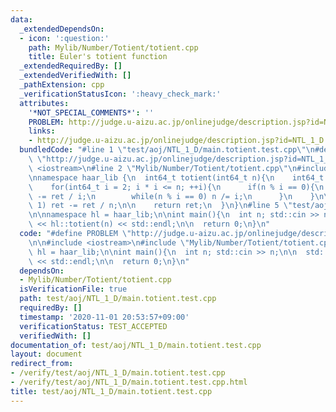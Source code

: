 ```yaml
---
data:
  _extendedDependsOn:
  - icon: ':question:'
    path: Mylib/Number/Totient/totient.cpp
    title: Euler's totient function
  _extendedRequiredBy: []
  _extendedVerifiedWith: []
  _pathExtension: cpp
  _verificationStatusIcon: ':heavy_check_mark:'
  attributes:
    '*NOT_SPECIAL_COMMENTS*': ''
    PROBLEM: http://judge.u-aizu.ac.jp/onlinejudge/description.jsp?id=NTL_1_D
    links:
    - http://judge.u-aizu.ac.jp/onlinejudge/description.jsp?id=NTL_1_D
  bundledCode: "#line 1 \"test/aoj/NTL_1_D/main.totient.test.cpp\"\n#define PROBLEM\
    \ \"http://judge.u-aizu.ac.jp/onlinejudge/description.jsp?id=NTL_1_D\"\n\n#include\
    \ <iostream>\n#line 2 \"Mylib/Number/Totient/totient.cpp\"\n#include <cstdint>\n\
    \nnamespace haar_lib {\n  int64_t totient(int64_t n){\n    int64_t ret = n;\n\n\
    \    for(int64_t i = 2; i * i <= n; ++i){\n      if(n % i == 0){\n        ret\
    \ -= ret / i;\n        while(n % i == 0) n /= i;\n      }\n    }\n\n    if(n !=\
    \ 1) ret -= ret / n;\n\n    return ret;\n  }\n}\n#line 5 \"test/aoj/NTL_1_D/main.totient.test.cpp\"\
    \n\nnamespace hl = haar_lib;\n\nint main(){\n  int n; std::cin >> n;\n\n  std::cout\
    \ << hl::totient(n) << std::endl;\n\n  return 0;\n}\n"
  code: "#define PROBLEM \"http://judge.u-aizu.ac.jp/onlinejudge/description.jsp?id=NTL_1_D\"\
    \n\n#include <iostream>\n#include \"Mylib/Number/Totient/totient.cpp\"\n\nnamespace\
    \ hl = haar_lib;\n\nint main(){\n  int n; std::cin >> n;\n\n  std::cout << hl::totient(n)\
    \ << std::endl;\n\n  return 0;\n}\n"
  dependsOn:
  - Mylib/Number/Totient/totient.cpp
  isVerificationFile: true
  path: test/aoj/NTL_1_D/main.totient.test.cpp
  requiredBy: []
  timestamp: '2020-11-01 20:53:57+09:00'
  verificationStatus: TEST_ACCEPTED
  verifiedWith: []
documentation_of: test/aoj/NTL_1_D/main.totient.test.cpp
layout: document
redirect_from:
- /verify/test/aoj/NTL_1_D/main.totient.test.cpp
- /verify/test/aoj/NTL_1_D/main.totient.test.cpp.html
title: test/aoj/NTL_1_D/main.totient.test.cpp
---
```

